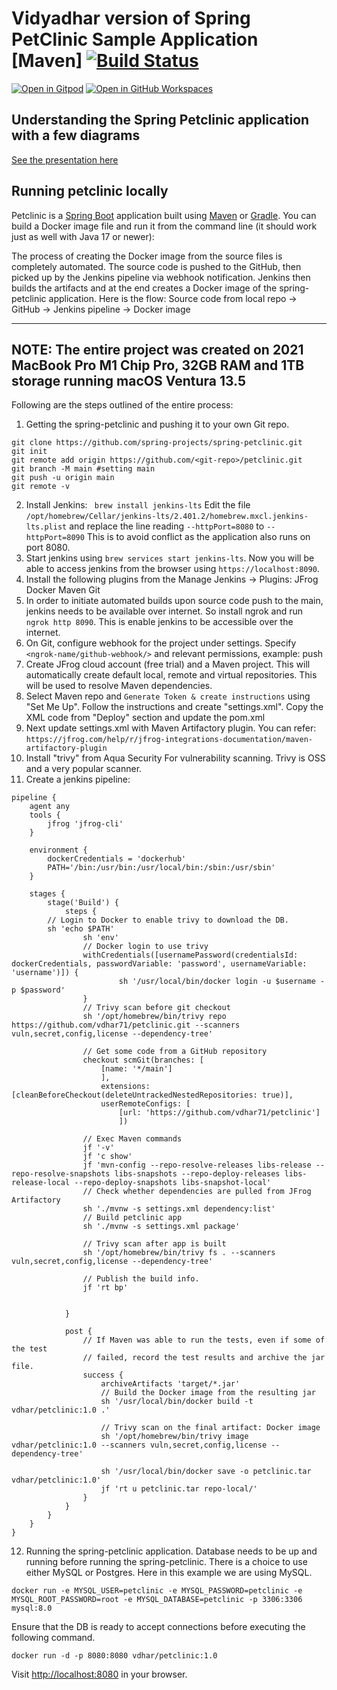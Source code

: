 # Vidyadhar version of Spring PetClinic Sample Application [Maven] [![Build Status](https://github.com/spring-projects/spring-petclinic/actions/workflows/maven-build.yml/badge.svg)](https://github.com/spring-projects/spring-petclinic/actions/workflows/maven-build.yml)

[![Open in Gitpod](https://gitpod.io/button/open-in-gitpod.svg)](https://gitpod.io/#https://github.com/spring-projects/spring-petclinic) [![Open in GitHub Workspaces](https://github.com/codespaces/badge.svg)](https://github.com/codespaces/new?hide_repo_select=true&ref=main&repo=7517918)




## Understanding the Spring Petclinic application with a few diagrams
<a href="https://speakerdeck.com/michaelisvy/spring-petclinic-sample-application">See the presentation here</a>

## Running petclinic locally
Petclinic is a [Spring Boot](https://spring.io/guides/gs/spring-boot) application built using [Maven](https://spring.io/guides/gs/maven/) or [Gradle](https://spring.io/guides/gs/gradle/). You can build a Docker image file and run it from the command line (it should work just as well with Java 17 or newer):

The process of creating the Docker image from the source files is completely automated. The source code is pushed to the GitHub, then  picked up by the Jenkins pipeline via webhook notification. Jenkins then builds the artifacts and at the end creates a Docker image of the spring-petclinic application. Here is the flow:
Source code from local repo -> GitHub -> Jenkins pipeline -> Docker image

-----------------------------------------------------------------------------------------------------------------------
NOTE: The entire project was created on 2021 MacBook Pro M1 Chip Pro, 32GB RAM and 1TB storage 
running macOS Ventura 13.5
-----------------------------------------------------------------------------------------------------------------------


Following are the steps outlined of the entire process:

1. Getting the spring-petclinic and pushing it to your own Git repo.

```
git clone https://github.com/spring-projects/spring-petclinic.git
git init
git remote add origin https://github.com/<git-repo>/petclinic.git
git branch -M main #setting main 
git push -u origin main
git remote -v

```
2. Install Jenkins:
``` brew install jenkins-lts```
Edit the file ```/opt/homebrew/Cellar/jenkins-lts/2.401.2/homebrew.mxcl.jenkins-lts.plist``` and replace the line reading
```--httpPort=8080``` to ```--httpPort=8090``` This is to avoid conflict as the application also runs on port 8080.
3. Start jenkins using ```brew services start jenkins-lts```. Now you will be able to access jenkins from the browser using ```https://localhost:8090```.
4. Install the following plugins from the Manage Jenkins -> Plugins:
JFrog
Docker
Maven
Git
5. In order to initiate automated builds upon source code push to the main, jenkins needs to be available over internet. So install ngrok and run ```ngrok http 8090```. This is enable jenkins to be accessible over the internet.
6. On Git, configure webhook for the project under settings. Specify ```<ngrok-name/github-webhook/>``` and relevant permissions, example: push
7. Create JFrog cloud account (free trial) and a Maven project. This will automatically create default local, remote and virtual repositories. This will be used to resolve Maven dependencies.
8. Select Maven repo and ```Generate Token & create instructions``` using "Set Me Up". Follow the instructions and create "settings.xml". Copy the XML code from "Deploy" section and update the pom.xml
9. Next update settings.xml with Maven Artifactory plugin. You can refer: ```https://jfrog.com/help/r/jfrog-integrations-documentation/maven-artifactory-plugin```
10. Install "trivy" from Aqua Security For vulnerability scanning. Trivy is OSS and a very popular scanner.
11. Create a jenkins pipeline:
```
pipeline {
    agent any
    tools {
        jfrog 'jfrog-cli'
    }
 
    environment {
        dockerCredentials = 'dockerhub'
        PATH='/bin:/usr/bin:/usr/local/bin:/sbin:/usr/sbin'
    }

    stages {
        stage('Build') {
            steps {
		// Login to Docker to enable trivy to download the DB.
		sh 'echo $PATH'
                sh 'env'
                // Docker login to use trivy
                withCredentials([usernamePassword(credentialsId: dockerCredentials, passwordVariable: 'password', usernameVariable: 'username')]) {
                        sh '/usr/local/bin/docker login -u $username -p $password'
                }
                // Trivy scan before git checkout
                sh '/opt/homebrew/bin/trivy repo https://github.com/vdhar71/petclinic.git --scanners vuln,secret,config,license --dependency-tree'
                
                // Get some code from a GitHub repository
                checkout scmGit(branches: [
                    [name: '*/main']
                    ], 
                    extensions: [cleanBeforeCheckout(deleteUntrackedNestedRepositories: true)], 
                    userRemoteConfigs: [
                        [url: 'https://github.com/vdhar71/petclinic']
                        ])
                        
                // Exec Maven commands
                jf '-v'
                jf 'c show'
                jf 'mvn-config --repo-resolve-releases libs-release --repo-resolve-snapshots libs-snapshots --repo-deploy-releases libs-release-local --repo-deploy-snapshots libs-snapshot-local'
                // Check whether dependencies are pulled from JFrog Artifactory
                sh './mvnw -s settings.xml dependency:list'
                // Build petclinic app
                sh './mvnw -s settings.xml package'
                
                // Trivy scan after app is built
                sh '/opt/homebrew/bin/trivy fs . --scanners vuln,secret,config,license --dependency-tree'
                
                // Publish the build info.
                jf 'rt bp'

                
            }

            post {
                // If Maven was able to run the tests, even if some of the test
                // failed, record the test results and archive the jar file.
                success {
                    archiveArtifacts 'target/*.jar'
                    // Build the Docker image from the resulting jar
                    sh '/usr/local/bin/docker build -t vdhar/petclinic:1.0 .'
                    
                    // Trivy scan on the final artifact: Docker image
                    sh '/opt/homebrew/bin/trivy image vdhar/petclinic:1.0 --scanners vuln,secret,config,license --dependency-tree'
                    
                    sh '/usr/local/bin/docker save -o petclinic.tar vdhar/petclinic:1.0'
                    jf 'rt u petclinic.tar repo-local/'
                }
            }
        }
    }
}
```
12. Running the spring-petclinic application. Database needs to be up and running before running the spring-petclinic. There is a choice to use either MySQL or Postgres. Here in this example we are using MySQL.

```
docker run -e MYSQL_USER=petclinic -e MYSQL_PASSWORD=petclinic -e MYSQL_ROOT_PASSWORD=root -e MYSQL_DATABASE=petclinic -p 3306:3306 mysql:8.0
```

Ensure that the DB is ready to accept connections before executing the following command.

```
docker run -d -p 8080:8080 vdhar/petclinic:1.0
```

Visit [http://localhost:8080](http://localhost:8080) in your browser.
